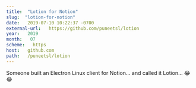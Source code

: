 ```yaml
---
title:  "Lotion for Notion" 
slug:  "lotion-for-notion" 
date:   2019-07-10 10:22:37 -0700 
external-url:   https://github.com/puneetsl/lotion 
year:   2019 
month:   07 
scheme:   https 
host:   github.com 
path:   /puneetsl/lotion 
---
```


Someone built an Electron Linux client for Notion... and called it Lotion... 😂😂